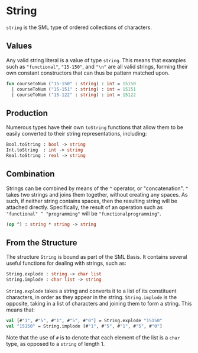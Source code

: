 # String
`string` is the SML type of ordered collections of characters. 

## Values
Any valid string literal is a value of type `string`. This means that examples such as `"functional"`, `"15-150"`, and `"\n"` are all valid strings, forming their own constant constructors that can thus be pattern matched upon.

```sml
fun courseToNum ("15-150" : string) : int = 15150
  | courseToNum ("15-151" : string) : int = 15151
  | courseToNum ("15-122" : string) : int = 15122
```

## Production
Numerous types have their own `toString` functions that allow them to be easily converted to their string representations, including:
```sml
Bool.toString : bool -> string
Int.toString  : int -> string
Real.toString : real -> string
```

## Combination
Strings can be combined by means of the `^` operator, or "concatenation". `^` takes two strings and joins them together, without creating any spaces. As such, if neither string contains spaces, then the resulting string will be attached directly. Specifically, the result of an operation such as `"functional" ^ "programming"` will be `"functionalprogramming"`.
```sml
(op ^) : string * string -> string
```

## From the Structure
The structure `String` is bound as part of the SML Basis. It contains several useful functions for dealing with strings, such as:
```sml
String.explode : string -> char list
String.implode : char list -> string
```

`String.explode` takes a string and converts it to a list of its constituent characters, in order as they appear in the string. `String.implode` is the opposite, taking in a list of characters and joining them to form a string. This means that:
```sml
val [#"1", #"5", #"1", #"5", #"0"] = String.explode "15150"
val "15150" = String.implode [#"1", #"5", #"1", #"5", #"0"]
```

Note that the use of `#` is to denote that each element of the list is a `char` type, as opposed to a `string` of length 1.

